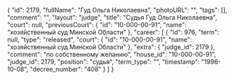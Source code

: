 {
    "id": 2179,
    "fullName": "Гуд Ольга Николаевна",
    "photoURL": "",
    "tags": [],
    "comment": "",
    "layout": "judge",
    "title": "Судья Гуд Ольга Николаевна",
    "court": null,
    "previousCourt": {
        "id": "10-000-00-91",
        "name": "хозяйственный суд Минской Области"
    },
    "career": [
        {
            "id": 976,
            "term": null,
            "type": "released",
            "court": {
                "id": "10-000-00-91",
                "name": "хозяйственный суд Минской Области"
            },
            "extra": {
                "judge_id": 2179
            },
            "comment": "по собственному желанию",
            "house_id": "10-000-00-91",
            "judge_id": 2179,
            "position": "судья",
            "term_type": "",
            "timestamp": "1996-10-08",
            "decree_number": "408"
        }
    ]
}
